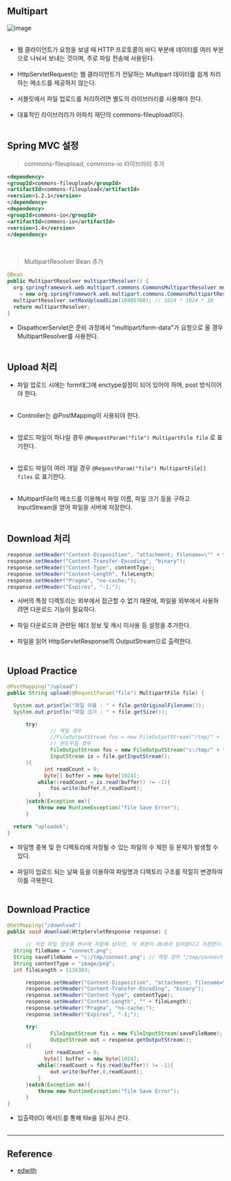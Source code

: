 Multipart
---------

![image](https://user-images.githubusercontent.com/56240505/71478449-193b9600-2833-11ea-8fb4-e21955ed4314.png)<br><br>

-	웹 클라이언트가 요청을 보낼 때 HTTP 프로토콜의 바디 부분에 데이터를 여러 부분으로 나눠서 보내는 것이며, 주로 파일 전송에 사용된다.<br><br>
-	HttpServletRequest는 웹 클라이언트가 전달하는 Multipart 데이터를 쉽게 처리하는 메소드를 제공하지 않는다.<br><br>
-	서블릿에서 파일 업로드를 처리하려면 별도의 라이브러리를 사용해야 한다.<br><br>
-	대표적인 라이브러리가 아파치 재단의 commons-fileupload이다.<br><br>

Spring MVC 설정
---------------

> commons-fileupload, commons-io 라이브러리 추가

```xml
<dependency>
<groupId>commons-fileupload</groupId>
<artifactId>commons-fileupload</artifactId>
<version>1.2.1</version>
</dependency>
<dependency>
<groupId>commons-io</groupId>
<artifactId>commons-io</artifactId>
<version>1.4</version>
</dependency>
```

<br>

> MultipartResolver Bean 추가

```java
@Bean
public MultipartResolver multipartResolver() {
  org.springframework.web.multipart.commons.CommonsMultipartResolver multipartResolver
    = new org.springframework.web.multipart.commons.CommonsMultipartResolver();
  multipartResolver.setMaxUploadSize(10485760); // 1024 * 1024 * 10
  return multipartResolver;
}
```

-	DispathcerServlet은 준비 과정에서 "multipart/form-data"가 요청으로 올 경우 MultipartResolver를 사용한다.<br><br>

Upload 처리
-----------

-	파일 업로드 시에는 form태그에 enctype설정이 되어 있어야 하며, post 방식이어야 한다.<br><br>

-	Controller는 @PostMapping이 사용되야 한다.<br><br>

-	업로드 파일이 하나일 경우 `@RequestParam("file") MultipartFile file` 로 표기한다.<br><br>

-	업로드 파일이 여러 개일 경우 `@RequestParam("file") MultipartFile[] files` 로 표기한다.<br><br>

-	MultipartFile의 메소드를 이용해서 파일 이름, 파일 크기 등을 구하고 InputStream을 얻어 파일을 서버에 저장한다.<br><br>

Download 처리
-------------

```java
response.setHeader("Content-Disposition", "attachment; filename=\"" + fileName + "\";");
response.setHeader("Content-Transfer-Encoding", "binary");
response.setHeader("Content-Type", contentType);
response.setHeader("Content-Length", fileLength;
response.setHeader("Pragma", "no-cache;");
response.setHeader("Expires", "-1;");
```

-	서버의 특정 디렉토리는 외부에서 접근할 수 없기 때문에, 파일을 외부에서 사용하려면 다운로드 기능이 필요하다.<br><br>
-	파일 다운로드와 관련된 헤더 정보 및 캐시 미사용 등 설정을 추가한다.<br><br>
-	파일을 읽어 HttpServletResponse의 OutputStream으로 출력한다.<br><br>

Upload Practice
---------------

```java
@PostMapping("/upload")
public String upload(@RequestParam("file") MultipartFile file) {

  System.out.println("파일 이름 : " + file.getOriginalFilename());
  System.out.println("파일 크기 : " + file.getSize());

      try(
              // 맥일 경우
              //FileOutputStream fos = new FileOutputStream("/tmp/" + file.getOriginalFilename());
              // 윈도우일 경우
              FileOutputStream fos = new FileOutputStream("c:/tmp/" + file.getOriginalFilename());
              InputStream is = file.getInputStream();
      ){
            int readCount = 0;
            byte[] buffer = new byte[1024];
          while((readCount = is.read(buffer)) != -1){
              fos.write(buffer,0,readCount);
          }
      }catch(Exception ex){
          throw new RuntimeException("file Save Error");
      }

  return "uploadok";
}
```

-	파일명 중복 및 한 디렉토리에 저장될 수 있는 파일의 수 제한 등 문제가 발생할 수 있다.<br><br>
-	파일이 업로드 되는 날짜 등을 이용하여 파일명과 디렉토리 구조를 적절히 변경하여 이를 극복한다.<br><br>

Download Practice
-----------------

```java
@GetMapping("/download")
public void download(HttpServletResponse response) {

      // 직접 파일 정보를 변수에 저장해 놨지만, 이 부분이 db에서 읽어왔다고 가정한다.
  String fileName = "connect.png";
  String saveFileName = "c:/tmp/connect.png"; // 맥일 경우 "/tmp/connect.png" 로 수정
  String contentType = "image/png";
  int fileLength = 1116303;

      response.setHeader("Content-Disposition", "attachment; filename=\"" + fileName + "\";");
      response.setHeader("Content-Transfer-Encoding", "binary");
      response.setHeader("Content-Type", contentType);
      response.setHeader("Content-Length", "" + fileLength);
      response.setHeader("Pragma", "no-cache;");
      response.setHeader("Expires", "-1;");

      try(
              FileInputStream fis = new FileInputStream(saveFileName);
              OutputStream out = response.getOutputStream();
      ){
            int readCount = 0;
            byte[] buffer = new byte[1024];
          while((readCount = fis.read(buffer)) != -1){
              out.write(buffer,0,readCount);
          }
      }catch(Exception ex){
          throw new RuntimeException("file Save Error");
      }
}
```

-	입출력(IO) 메서드를 통해 file을 읽거나 쓴다.<br><br>

---

Reference
---------

-	[edwith](https://www.edwith.org/boostcourse-web/lecture/16816/)
